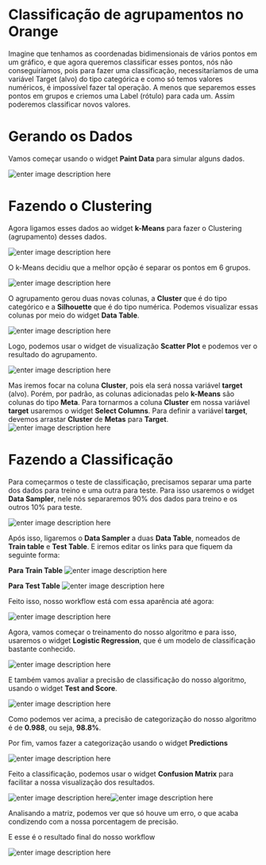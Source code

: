 ﻿# Classificação de agrupamentos no Orange

Imagine que tenhamos as coordenadas bidimensionais de vários pontos em um gráfico, e que agora queremos classificar esses pontos, nós não conseguiríamos, pois para fazer uma classificação, necessitaríamos de uma variável Target (alvo) do tipo categórica e como só temos valores numéricos, é impossível fazer tal operação. A menos que separemos esses pontos em grupos e criemos uma Label (rótulo) para cada um. Assim poderemos classificar novos valores.

# Gerando os Dados

 Vamos começar usando o widget **Paint Data** para simular alguns dados.
 
 ![enter image description here](https://github.com/ciencia-de-dados-pratica/GEAM-basico/blob/master/2021/marcus-classifica%C3%A7%C3%A3o_de_agrupamentos/img/01.png?raw=true)

# Fazendo o Clustering

Agora ligamos esses dados ao widget **k-Means** para fazer o Clustering (agrupamento) desses dados.

![enter image description here](https://github.com/ciencia-de-dados-pratica/GEAM-basico/blob/master/2021/marcus-classifica%C3%A7%C3%A3o_de_agrupamentos/img/02.png?raw=true)

O k-Means decidiu que a melhor opção é separar os pontos em 6 grupos.

![enter image description here](https://github.com/ciencia-de-dados-pratica/GEAM-basico/blob/master/2021/marcus-classifica%C3%A7%C3%A3o_de_agrupamentos/img/03.png?raw=true)

O agrupamento gerou duas novas colunas, a **Cluster** que é do tipo categórico e a **Silhouette** que é do tipo numérica. Podemos visualizar essas colunas por meio do widget **Data Table**.

![enter image description here](https://github.com/ciencia-de-dados-pratica/GEAM-basico/blob/master/2021/marcus-classifica%C3%A7%C3%A3o_de_agrupamentos/img/04.png?raw=true)

Logo, podemos usar o widget de visualização **Scatter  Plot** e podemos ver o resultado do agrupamento.

![enter image description here](https://github.com/ciencia-de-dados-pratica/GEAM-basico/blob/master/2021/marcus-classifica%C3%A7%C3%A3o_de_agrupamentos/img/05.png?raw=true)

Mas iremos focar na coluna **Cluster**, pois ela será nossa variável **target** (alvo). Porém, por padrão, as colunas adicionadas pelo **k-Means** são colunas do tipo **Meta**. Para tornarmos a coluna **Cluster** em nossa variável **target** usaremos o widget **Select Columns**. Para definir a variável **target**, devemos arrastar **Cluster** de **Metas** para **Target**.
![enter image description here](https://github.com/ciencia-de-dados-pratica/GEAM-basico/blob/master/2021/marcus-classifica%C3%A7%C3%A3o_de_agrupamentos/img/06.png?raw=true)

# Fazendo a Classificação

Para começarmos o teste de classificação, precisamos separar uma parte dos dados para treino e uma outra para teste. Para isso usaremos o widget **Data Sampler**, nele nós separaremos 90% dos dados para treino e os outros 10% para teste.

![enter image description here](https://github.com/ciencia-de-dados-pratica/GEAM-basico/blob/master/2021/marcus-classifica%C3%A7%C3%A3o_de_agrupamentos/img/07.png?raw=true)

Após isso, ligaremos o **Data Sampler** a duas **Data Table**, nomeados de **Train table** e **Test Table**. 
E iremos editar os links para que fiquem da seguinte forma:

**Para Train Table**
![enter image description here](https://github.com/ciencia-de-dados-pratica/GEAM-basico/blob/master/2021/marcus-classifica%C3%A7%C3%A3o_de_agrupamentos/img/08.png?raw=true)

**Para Test Table**
![enter image description here](https://github.com/ciencia-de-dados-pratica/GEAM-basico/blob/master/2021/marcus-classifica%C3%A7%C3%A3o_de_agrupamentos/img/09.png?raw=true)

Feito isso, nosso workflow está com essa aparência até agora:

![enter image description here](https://github.com/ciencia-de-dados-pratica/GEAM-basico/blob/master/2021/marcus-classifica%C3%A7%C3%A3o_de_agrupamentos/img/10.png?raw=true)

Agora, vamos começar o treinamento do nosso algoritmo e para isso, usaremos o widget **Logistic Regression**, que é um modelo de classificação bastante conhecido.

![enter image description here](https://github.com/ciencia-de-dados-pratica/GEAM-basico/blob/master/2021/marcus-classifica%C3%A7%C3%A3o_de_agrupamentos/img/11.png?raw=true)

E também vamos avaliar a precisão de classificação do nosso algoritmo, usando o widget  **Test  and  Score**.

![enter image description here](https://github.com/ciencia-de-dados-pratica/GEAM-basico/blob/master/2021/marcus-classifica%C3%A7%C3%A3o_de_agrupamentos/img/12.png?raw=true)

Como podemos ver acima, a precisão de categorização do nosso algoritmo é de **0.988**, ou seja, **98.8%**.

Por fim, vamos fazer a categorização usando o widget **Predictions**

![enter image description here](https://github.com/ciencia-de-dados-pratica/GEAM-basico/blob/master/2021/marcus-classifica%C3%A7%C3%A3o_de_agrupamentos/img/13.png?raw=true)

Feito a classificação, podemos usar o widget **Confusion Matrix** para facilitar a nossa visualização dos resultados.

![enter image description here](https://github.com/ciencia-de-dados-pratica/GEAM-basico/blob/master/2021/marcus-classifica%C3%A7%C3%A3o_de_agrupamentos/img/14.png?raw=true)![enter image description here](https://github.com/ciencia-de-dados-pratica/GEAM-basico/blob/master/2021/marcus-classifica%C3%A7%C3%A3o_de_agrupamentos/img/15.png?raw=true)

Analisando a matriz, podemos ver que só houve um erro, o que acaba condizendo com a nossa porcentagem de precisão.  
  
E esse é o resultado final do nosso workflow

![enter image description here](https://github.com/ciencia-de-dados-pratica/GEAM-basico/blob/master/2021/marcus-classifica%C3%A7%C3%A3o_de_agrupamentos/img/16.png?raw=true)
